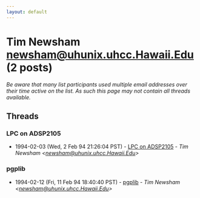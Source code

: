 ```yaml
---
layout: default
---
```


# Tim Newsham  <newsham@uhunix.uhcc.Hawaii.Edu> (2 posts)

_Be aware that many list participants used multiple email addresses over their time active on the list. As such this page may not contain all threads available._

## Threads

### LPC on ADSP2105
+ 1994-02-03 (Wed, 2 Feb 94 21:26:04 PST) - [LPC on ADSP2105](/archive/1994/02/782d176ef1ab28913b2392f5b4cccb9782b1923c30e244123cbbb8c9417f5fd1) - _Tim Newsham  \<newsham@uhunix.uhcc.Hawaii.Edu\>_

### pgplib
+ 1994-02-12 (Fri, 11 Feb 94 18:40:40 PST) - [pgplib](/archive/1994/02/e70403128c427d57c3aa1061f3a34fc94c0f851f509e14e64486738883ab0f15) - _Tim Newsham  \<newsham@uhunix.uhcc.Hawaii.Edu\>_


